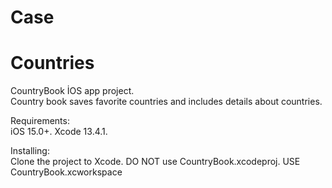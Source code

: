 # Case
# Countries
CountryBook İOS app project.  
Country book saves favorite countries and includes details about countries.  

Requirements:  
iOS 15.0+. 
Xcode 13.4.1. 

Installing:  
Clone the project to Xcode.
DO NOT use CountryBook.xcodeproj. USE CountryBook.xcworkspace


